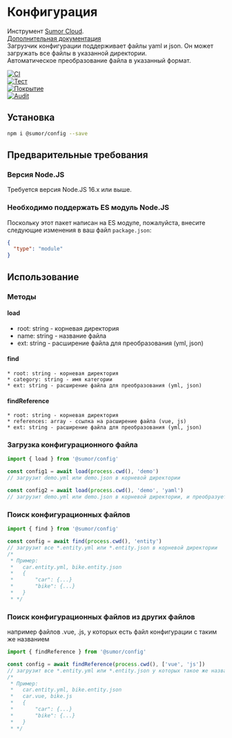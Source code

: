 # Конфигурация

Инструмент [Sumor Cloud](https://sumor.cloud).  
[Дополнительная документация](https://sumor.cloud)  
Загрузчик конфигурации поддерживает файлы yaml и json. Он может загружать все файлы в указанной директории.  
Автоматическое преобразование файла в указанный формат.

[![CI](https://github.com/sumor-cloud/config/actions/workflows/ci.yml/badge.svg)](https://github.com/sumor-cloud/config/actions/workflows/ci.yml)  
[![Тест](https://github.com/sumor-cloud/config/actions/workflows/ut.yml/badge.svg)](https://github.com/sumor-cloud/config/actions/workflows/ut.yml)  
[![Покрытие](https://github.com/sumor-cloud/config/actions/workflows/coverage.yml/badge.svg)](https://github.com/sumor-cloud/config/actions/workflows/coverage.yml)  
[![Audit](https://github.com/sumor-cloud/config/actions/workflows/audit.yml/badge.svg)](https://github.com/sumor-cloud/config/actions/workflows/audit.yml)

## Установка

```bash
npm i @sumor/config --save
```

## Предварительные требования

### Версия Node.JS

Требуется версия Node.JS 16.x или выше.

### Необходимо поддержать ES модуль Node.JS

Поскольку этот пакет написан на ES модуле, пожалуйста, внесите следующие изменения в ваш файл `package.json`:

```json
{
  "type": "module"
}
```

## Использование

### Методы

#### load

- root: string - корневая директория
- name: string - название файла
- ext: string - расширение файла для преобразования (yml, json)

#### find

    * root: string - корневая директория
    * category: string - имя категории
    * ext: string - расширение файла для преобразования (yml, json)

#### findReference

    * root: string - корневая директория
    * references: array - ссылка на расширение файла (vue, js)
    * ext: string - расширение файла для преобразования (yml, json)

### Загрузка конфигурационного файла

```javascript
import { load } from '@sumor/config'

const config1 = await load(process.cwd(), 'demo')
// загрузит demo.yml или demo.json в корневой директории

const config2 = await load(process.cwd(), 'demo', 'yaml')
// загрузит demo.yml или demo.json в корневой директории, и преобразует его в файл формата yaml
```

### Поиск конфигурационных файлов

```javascript
import { find } from '@sumor/config'

const config = await find(process.cwd(), 'entity')
// загрузит все *.entity.yml или *.entity.json в корневой директории
/*
 * Пример:
 *   car.entity.yml, bike.entity.json
 *   {
 *       "car": {...}
 *       "bike": {...}
 *   }
 * */
```

### Поиск конфигурационных файлов из других файлов

например файлов .vue, .js, у которых есть файл конфигурации с таким же названием

```javascript
import { findReference } from '@sumor/config'

const config = await findReference(process.cwd(), ['vue', 'js'])
// загрузит все *.entity.yml или *.entity.json у которых такое же название, как у *.vue или *.js в корневой директории
/*
 * Пример:
 *   car.entity.yml, bike.entity.json
 *   car.vue, bike.js
 *   {
 *       "car": {...}
 *       "bike": {...}
 *   }
 * */
```
